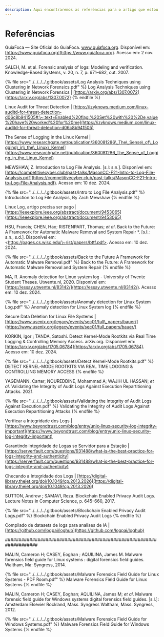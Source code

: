 ```yaml
---
description: Aqui encontraremos as referências para o artigo que estou desenvolvend
---
```


# Referências

GuiaFoca — Site Oficial do GuiaFoca. www.guiafoca.org. Disponível em: [https://www.guiafoca.org](https://www.guiafoca.org). Acesso em: 2 nov. 2024.

SALEH, M. et al. Forensic analysis of logs: Modeling and verification. Knowledge-Based Systems, v. 20, n. 7, p. 671–682, out. 2007.

{% file src="../../../../.gitbook/assets/Log Analysis Techniques using Clustering in Network Forensics.pdf" %}
Log Analysis Techniques using Clustering in Network Forensics | [https://arxiv.org/abs/1307.0072](https://arxiv.org/abs/1307.0072)
{% endfile %}

Linux Audit for Threat Detection | [https://izyknows.medium.com/linux-auditd-for-threat-detection-d06c8b941505#:\~:text=Enabled%20flag:%20Set%20with%20%2De,value%20have%20worked%20for%20me](https://izyknows.medium.com/linux-auditd-for-threat-detection-d06c8b941505)

The Sense of Logging in the Linux Kernel | [https://www.researchgate.net/publication/360081286\_The\_Sense\_of\_Logging\_in\_the\_Linux\_Kernel](https://www.researchgate.net/publication/360081286_The_Sense_of_Logging_in_the_Linux_Kernel)

MEWSHAW, Z. Introduction to Log File Analysis. \[s.l: s.n.]. Disponível em: [https://competitivecyber.club/past-talks/MasonCC-F21-Intro-to-Log-File-Analysis.pdf](https://competitivecyber.club/past-talks/MasonCC-F21-Intro-to-Log-File-Analysis.pdf). Acesso em: 10 dez. 2024.

{% file src="../../../../.gitbook/assets/Intro to Log File Analysis.pdf" %}
Introduction to Log File Analysis, By Zach Mewshaw
{% endfile %}

Linux Log, artigo precisa ser pago | [https://ieeexplore.ieee.org/abstract/document/9453065](https://ieeexplore.ieee.org/abstract/document/9453065)

HSU, Francis; CHEN, Hao; RISTENPART, Thomas; _et al_. Back to the Future: A Framework for Automatic Malware Removal and System Repair \*. \[s.l.: s.n., s.d.]. Disponível em: \<https://pages.cs.wisc.edu/\~rist/papers/bttf.pdf>. Acesso em: 10 dez. 2024.

{% file src="../../../../.gitbook/assets/Back to the Future A Framework for Automatic Malware Removal.pdf" %}
Back to the Future: A Framework for Automatic Malware Removal and System Repair
{% endfile %}

MA, R. Anomaly detection for Linux system log - University of Twente Student Theses. Utwente.nl, 2020. Disponível em: [https://essay.utwente.nl/83142/](https://essay.utwente.nl/83142/). Acesso em: 10 dez. 2024.

{% file src="../../../../.gitbook/assets/Anomaly detection for Linux System Log.pdf" %}
Anomaly detection for Linux System log
{% endfile %}

Secure Data Deletion for Linux File Systems | [https://www.usenix.org/legacy/events/sec01/full\_papers/bauer/](https://www.usenix.org/legacy/events/sec01/full_papers/bauer/)

KORKIN, Igor ; TANDA, Satoshi. Detect Kernel-Mode Rootkits via Real Time Logging & Controlling Memory Access. arXiv.org. Disponível em: [https://arxiv.org/abs/1705.06784](https://arxiv.org/abs/1705.06784). Acesso em: 10 dez. 2024.

{% file src="../../../../.gitbook/assets/Detect Kernel-Mode Rootkits.pdf" %}
DETECT KERNEL-MODE ROOTKITS VIA REAL TIME LOGGING & CONTROLLING MEMORY ACCESS
{% endfile %}

YAGEMANN, Carter; NOUREDDINE, Mohammad A; WAJIH UL HASSAN; _et al_. Validating the Integrity of Audit Logs Against Execution Repartitioning Attacks. 2021.

{% file src="../../../../.gitbook/assets/Validating the Integrity of Audit Logs Against Execution.pdf" %}
Validating the Integrity of Audit Logs Against Execution Repartitioning Attacks
{% endfile %}

Verificar a Integridade dos Logs | [https://www.beyondtrust.com/blog/entry/unix-linux-security-log-integrity-important](https://www.beyondtrust.com/blog/entry/unix-linux-security-log-integrity-important)

Garantindo integridade de Logas so Servidor para a Estação | [https://serverfault.com/questions/931488/what-is-the-best-practice-for-logs-integrity-and-authenticity](https://serverfault.com/questions/931488/what-is-the-best-practice-for-logs-integrity-and-authenticity)

Checando a Integridade dos Logs | [https://digital-library.theiet.org/doi/10.1049/cp.2013.2026](https://digital-library.theiet.org/doi/10.1049/cp.2013.2026)

SUTTON, Andrew ; SAMAVI, Reza. Blockchain Enabled Privacy Audit Logs. Lecture Notes in Computer Science, p. 645–660, 2017.

{% file src="../../../../.gitbook/assets/Blockchain Enabled Privacy Audit Logs.pdf" %}
Blockchain Enabled Privacy Audit Logs
{% endfile %}

Compilado de datasets de logs para analises de IA | [https://github.com/logpai/loghub](https://github.com/logpai/loghub)

\####################################################################

MALIN, Cameron H; CASEY, Eoghan ; AQUILINA, James M. Malware forensics field guide for Linux systems : digital forensics field guides. Waltham, Ma: Syngress, 2014.

{% file src="../../../../.gitbook/assets/Malware Forensics Field Guide for Linux Systems - PDF Room.pdf" %}
Malware Forensics Field Guide for Linux Systems
{% endfile %}

MALIN, Cameron H; CASEY, Eoghan; AQUILINA, James M; _et al_. Malware forensic field guide for Windows systems digital forensics field guides. \[s.l.]: Amsterdam Elsevier Rockland, Mass. Syngress Waltham, Mass. Syngress, 2012.

{% file src="../../../../.gitbook/assets/Malware Forensics Field Guide for Windows Systems.pdf" %}
Malware Forensics Field Guide for Windows Systems
{% endfile %}

